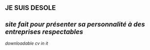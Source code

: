 __JE SUIS DESOLE__
---
*site fait pour présenter sa personnalité à des entreprises respectables*
---
*downloadable cv in it*